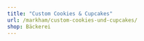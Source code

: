 ```yaml
---
title: "Custom Cookies & Cupcakes"
url: /markham/custom-cookies-und-cupcakes/
shop: Bäckerei
---
```

